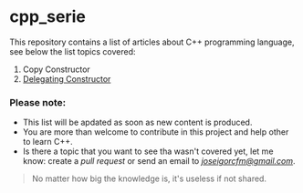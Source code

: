 # cpp_serie
This repository contains a list of articles about C++ programming language, see below the list topics covered:

1. Copy Constructor
2. [Delegating Constructor](https://github.com/joseigor/cpp_serie/tree/main/2_Delegating_Constructors)

### Please note:
* This list will be apdated as soon as new content is produced.
* You are more than welcome to contribute in this project and help other to learn C++. 
* Is there a topic that you want to see tha wasn't covered yet, let me know: create a *pull request* or send an email to *joseigorcfm@gmail.com*.

> No matter how big the knowledge is, it's useless if not shared. 
